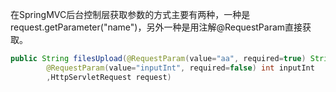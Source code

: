 在SpringMVC后台控制层获取参数的方式主要有两种，一种是request.getParameter("name")，另外一种是用注解@RequestParam直接获取。
```java
public String filesUpload(@RequestParam(value="aa", required=true) String inputStr,   
        @RequestParam(value="inputInt", required=false) int inputInt  
        ,HttpServletRequest request)
```

